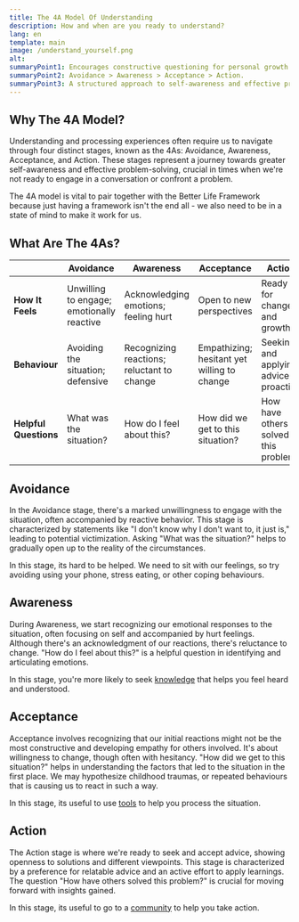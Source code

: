 ```yaml
---
title: The 4A Model Of Understanding
description: How and when are you ready to understand?
lang: en
template: main
image: /understand_yourself.png
alt: 
summaryPoint1: Encourages constructive questioning for personal growth.
summaryPoint2: Avoidance > Awareness > Acceptance > Action.
summaryPoint3: A structured approach to self-awareness and effective problem-solving.
---
```


## Why The 4A Model?

Understanding and processing experiences often require us to navigate through four distinct stages, known as the 4As: Avoidance, Awareness, Acceptance, and Action. These stages represent a journey towards greater self-awareness and effective problem-solving, crucial in times when we're not ready to engage in a conversation or confront a problem.

The 4A model is vital to pair together with the Better Life Framework because just having a framework isn't the end all - we also need to be in a state of mind to make it work for us.

## What Are The 4As?

|                        | Avoidance                                   | Awareness                                   | Acceptance                                | Action                                   |
|------------------------|---------------------------------------------|---------------------------------------------|-------------------------------------------|------------------------------------------|
| **How It Feels**       | Unwilling to engage; emotionally reactive   | Acknowledging emotions; feeling hurt        | Open to new perspectives                  | Ready for change and growth              |
| **Behaviour**          | Avoiding the situation; defensive           | Recognizing reactions; reluctant to change  | Empathizing; hesitant yet willing to change| Seeking and applying advice; proactive   |
| **Helpful Questions**  | What was the situation?                     | How do I feel about this?                   | How did we get to this situation?         | How have others solved this problem?      |

## Avoidance

In the Avoidance stage, there's a marked unwillingness to engage with the situation, often accompanied by reactive behavior. This stage is characterized by statements like "I don't know why I don't want to, it just is," leading to potential victimization. Asking "What was the situation?" helps to gradually open up to the reality of the circumstances.

In this stage, its hard to be helped. We need to sit with our feelings, so try avoiding using your phone, stress eating, or other coping behaviours.

## Awareness

During Awareness, we start recognizing our emotional responses to the situation, often focusing on self and accompanied by hurt feelings. Although there's an acknowledgment of our reactions, there's reluctance to change. "How do I feel about this?" is a helpful question in identifying and articulating emotions.

In this stage, you're more likely to seek [knowledge](/unlock-your-potential/programs?filters=knowledge) that helps you feel heard and understood. 

## Acceptance

Acceptance involves recognizing that our initial reactions might not be the most constructive and developing empathy for others involved. It's about willingness to change, though often with hesitancy. "How did we get to this situation?" helps in understanding the factors that led to the situation in the first place. We may hypothesize childhood traumas, or repeated behaviours that is causing us to react in such a way.

In this stage, its useful to use [tools](/unlock-your-potential/programs?filters=tools) to help you process the situation.

## Action

The Action stage is where we're ready to seek and accept advice, showing openness to solutions and different viewpoints. This stage is characterized by a preference for relatable advice and an active effort to apply learnings. The question "How have others solved this problem?" is crucial for moving forward with insights gained.

In this stage, its useful to go to a [community](/unlock-your-potential/programs?filters=community) to help you take action.
